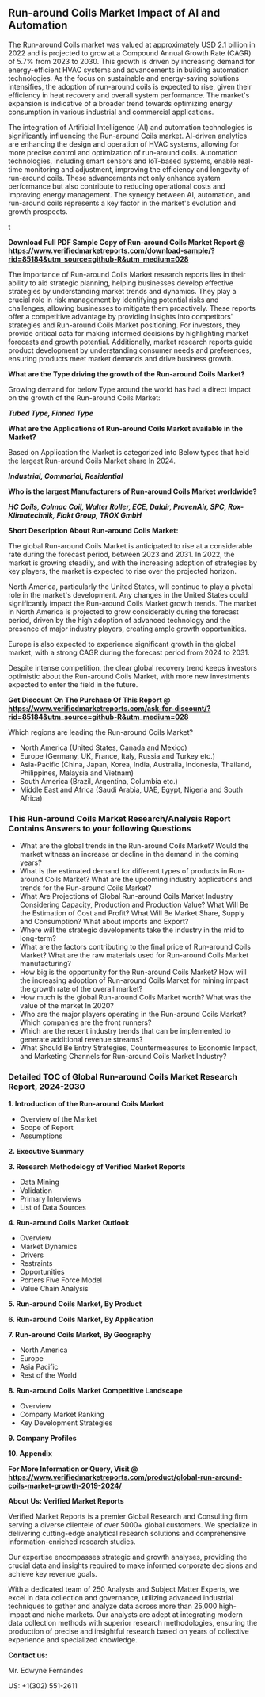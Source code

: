 <h2>Run-around Coils Market Impact of AI and Automation</h2><p>The Run-around Coils market was valued at approximately USD 2.1 billion in 2022 and is projected to grow at a Compound Annual Growth Rate (CAGR) of 5.7% from 2023 to 2030. This growth is driven by increasing demand for energy-efficient HVAC systems and advancements in building automation technologies. As the focus on sustainable and energy-saving solutions intensifies, the adoption of run-around coils is expected to rise, given their efficiency in heat recovery and overall system performance. The market's expansion is indicative of a broader trend towards optimizing energy consumption in various industrial and commercial applications.</p><p>The integration of Artificial Intelligence (AI) and automation technologies is significantly influencing the Run-around Coils market. AI-driven analytics are enhancing the design and operation of HVAC systems, allowing for more precise control and optimization of run-around coils. Automation technologies, including smart sensors and IoT-based systems, enable real-time monitoring and adjustment, improving the efficiency and longevity of run-around coils. These advancements not only enhance system performance but also contribute to reducing operational costs and improving energy management. The synergy between AI, automation, and run-around coils represents a key factor in the market's evolution and growth prospects.</p>t</p><p id="" class=""><strong>Download Full PDF Sample Copy of Run-around Coils Market Report @ <a href="https://www.verifiedmarketreports.com/download-sample/?rid=85184&utm_source=github-R&utm_medium=028" target="_blank">https://www.verifiedmarketreports.com/download-sample/?rid=85184&utm_source=github-R&utm_medium=028</a></strong></p><p>The importance of&nbsp;Run-around Coils Market research reports lies in their ability to aid strategic planning, helping businesses develop effective strategies by understanding market trends and dynamics. They play a crucial role in risk management by identifying potential risks and challenges, allowing businesses to mitigate them proactively. These reports offer a competitive advantage by providing insights into competitors' strategies and Run-around Coils Market positioning. For investors, they provide critical data for making informed decisions by highlighting market forecasts and growth potential. Additionally, market research reports guide product development by understanding consumer needs and preferences, ensuring products meet market demands and drive business growth.</p><p><strong>What are the&nbsp;Type driving the growth of the Run-around Coils Market?</strong></p><p id="" class="">Growing demand for below Type around the world has had a direct impact on the growth of the Run-around Coils Market:</p><em><strong>Tubed Type, Finned Type</strong></em></p><strong>What are the&nbsp;Applications&nbsp;of Run-around Coils Market available in the Market?</strong></p><p id="" class="">Based on Application the Market is categorized into Below types that held the largest Run-around Coils Market share In 2024.</p><em><strong>Industrial, Commerial, Residential</strong></em></p><strong>Who is the largest Manufacturers of Run-around Coils Market worldwide?</strong></p><p><em><strong>HC Coils, Colmac Coil, Walter Roller, ECE, Dalair, ProvenAir, SPC, Rox-Klimatechnik, Flakt Group, TROX GmbH</strong></em></p><p id="" class=""><strong>Short Description About Run-around Coils Market:</strong></p><p>The global Run-around Coils Market is anticipated to rise at a considerable rate during the forecast period, between 2023 and 2031. In 2022, the market is growing steadily, and with the increasing adoption of strategies by key players, the market is expected to rise over the projected horizon.</p><p>North America, particularly the United States, will continue to play a pivotal role in the market's development. Any changes in the United States could significantly impact the Run-around Coils Market growth trends. The market in North America is projected to grow considerably during the forecast period, driven by the high adoption of advanced technology and the presence of major industry players, creating ample growth opportunities.</p><p>Europe is also expected to experience significant growth in the global market, with a strong CAGR during the forecast period from 2024 to 2031.</p><p>Despite intense competition, the clear global recovery trend keeps investors optimistic about the Run-around Coils Market, with more new investments expected to enter the field in the future.</p><p id="" class=""><strong>Get Discount On The Purchase Of This Report @ <a href="https://www.verifiedmarketreports.com/ask-for-discount/?rid=85184&utm_source=github-R&utm_medium=028" target="_blank">https://www.verifiedmarketreports.com/ask-for-discount/?rid=85184&utm_source=github-R&utm_medium=028</a></strong></p>Which regions are leading the Run-around Coils Market?</p><ul><li>North America (United States, Canada and Mexico)</li><li>Europe (Germany, UK, France, Italy, Russia and Turkey etc.)</li><li>Asia-Pacific (China, Japan, Korea, India, Australia, Indonesia, Thailand, Philippines, Malaysia and Vietnam)</li><li>South America (Brazil, Argentina, Columbia etc.)</li><li>Middle East and Africa (Saudi Arabia, UAE, Egypt, Nigeria and South Africa)</li></ul><h3 id="" class="">This Run-around Coils Market Research/Analysis Report Contains Answers to your following Questions</h3><ul><li>What are the global trends in the Run-around Coils Market? Would the market witness an increase or decline in the demand in the coming years?</li><li>What is the estimated demand for different types of products in Run-around Coils Market? What are the upcoming industry applications and trends for the Run-around Coils Market?</li><li>What Are Projections of Global Run-around Coils Market Industry Considering Capacity, Production and Production Value? What Will Be the Estimation of Cost and Profit? What Will Be Market Share, Supply and Consumption? What about imports and Export?</li><li>Where will the strategic developments take the industry in the mid to long-term?</li><li>What are the factors contributing to the final price of Run-around Coils Market? What are the raw materials used for Run-around Coils Market manufacturing?</li><li>How big is the opportunity for the Run-around Coils Market? How will the increasing adoption of Run-around Coils Market for mining impact the growth rate of the overall market?</li><li>How much is the global Run-around Coils Market worth? What was the value of the market In 2020?</li><li>Who are the major players operating in the Run-around Coils Market? Which companies are the front runners?</li><li>Which are the recent industry trends that can be implemented to generate additional revenue streams?</li><li>What Should Be Entry Strategies, Countermeasures to Economic Impact, and Marketing Channels for Run-around Coils Market Industry?</li></ul><h3 id="" class="">Detailed TOC of Global Run-around Coils Market Research Report, 2024-2030</h3><p id="" class=""><strong>1. Introduction of the Run-around Coils Market</strong></p><ul><li>Overview of the Market</li><li>Scope of Report</li><li>Assumptions</li></ul><p id="" class=""><strong>2. Executive Summary</strong></p><p id="" class=""><strong>3. Research Methodology of Verified Market Reports</strong></p><ul><li>Data Mining</li><li>Validation</li><li>Primary Interviews</li><li>List of Data Sources</li></ul><p id="" class=""><strong>4. Run-around Coils Market Outlook</strong></p><ul><li>Overview</li><li>Market Dynamics</li><li>Drivers</li><li>Restraints</li><li>Opportunities</li><li>Porters Five Force Model</li><li>Value Chain Analysis</li></ul><p id="" class=""><strong>5. Run-around Coils Market, By Product</strong></p><p id="" class=""><strong>6. Run-around Coils Market, By Application</strong></p><p id="" class=""><strong>7. Run-around Coils Market, By Geography</strong></p><ul><li>North America</li><li>Europe</li><li>Asia Pacific</li><li>Rest of the World</li></ul><p id="" class=""><strong>8. Run-around Coils Market Competitive Landscape</strong></p><ul><li>Overview</li><li>Company Market Ranking</li><li>Key Development Strategies</li></ul><p id="" class=""><strong>9. Company Profiles</strong></p><p id="" class=""><strong>10. Appendix</strong></p><p id="" class=""><strong>For More Information or Query, Visit @ <a href="https://www.verifiedmarketreports.com/product/global-run-around-coils-market-growth-2019-2024/" target="_blank">https://www.verifiedmarketreports.com/product/global-run-around-coils-market-growth-2019-2024/</a></strong></p><p id="" class=""><strong>About Us: Verified Market Reports</strong></p><p id="" class="">Verified Market Reports is a premier Global Research and Consulting firm serving a diverse clientele of over 5000+ global customers. We specialize in delivering cutting-edge analytical research solutions and comprehensive information-enriched research studies.</p><p id="" class="">Our expertise encompasses strategic and growth analyses, providing the crucial data and insights required to make informed corporate decisions and achieve key revenue goals.</p><p id="" class="">With a dedicated team of 250 Analysts and Subject Matter Experts, we excel in data collection and governance, utilizing advanced industrial techniques to gather and analyze data across more than 25,000 high-impact and niche markets. Our analysts are adept at integrating modern data collection methods with superior research methodologies, ensuring the production of precise and insightful research based on years of collective experience and specialized knowledge.</p><p id="" class=""><strong>Contact us:</strong></p><p id="" class="">Mr. Edwyne Fernandes</p><p id="" class="">US: +1(302) 551-2611</p>